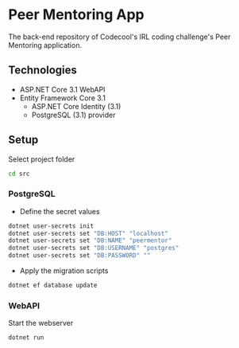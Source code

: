 # Peer Mentoring App

The back-end repository of Codecool's IRL coding challenge's Peer Mentoring application.

## Technologies

- ASP.NET Core 3.1 WebAPI
- Entity Framework Core 3.1
  - ASP.NET Core Identity (3.1)
  - PostgreSQL (3.1) provider

## Setup

Select project folder

``` sh
cd src
```

### PostgreSQL

- Define the secret values

``` sh
dotnet user-secrets init
dotnet user-secrets set "DB:HOST" "localhost"
dotnet user-secrets set "DB:NAME" "peermentor"
dotnet user-secrets set "DB:USERNAME" "postgres"
dotnet user-secrets set "DB:PASSWORD" ""
```

- Apply the migration scripts

``` sh
dotnet ef database update
```

### WebAPI

Start the webserver

``` sh
dotnet run
```
